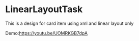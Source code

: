 # LinearLayoutTask
This is a design for card item using xml and linear layout only 

Demo:https://youtu.be/UOMRKGB7dpA
